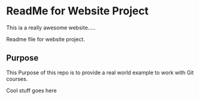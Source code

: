# ReadMe for Website Project


This ia a really awesome website.....


Readme file for website project.

## Purpose

This Purpose of this repo is to provide a real world example
to work with Git courses.

Cool stuff goes here
